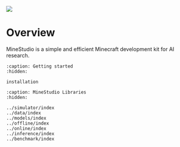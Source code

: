<!--
 * @Date: 2024-11-29 08:07:44
 * @LastEditors: caishaofei caishaofei@stu.pku.edu.cn
 * @LastEditTime: 2024-12-30 15:36:52
 * @FilePath: /MineStudio/docs/source/overview/index.md
-->

![](../_static/banner.png)

# Overview

MineStudio is a simple and efficient Minecraft development kit for AI research.

```{toctree}
:caption: Getting started
:hidden:

installation
```

```{toctree}
:caption: MineStudio Libraries
:hidden:

../simulator/index
../data/index
../models/index
../offline/index
../online/index
../inference/index
../benchmark/index
```